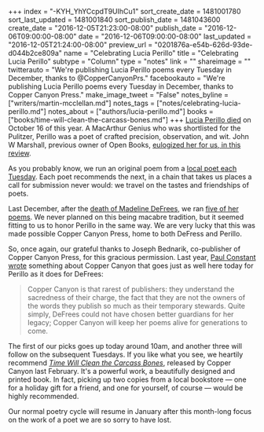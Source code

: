 +++
index = "-KYH_YhYCcpdT9UIhCu1"
sort_create_date = 1481001780
sort_last_updated = 1481001840
sort_publish_date = 1481043600
create_date = "2016-12-05T21:23:00-08:00"
publish_date = "2016-12-06T09:00:00-08:00"
date = "2016-12-06T09:00:00-08:00"
last_updated = "2016-12-05T21:24:00-08:00"
preview_url = "0201876a-e54b-626d-93de-d044b2ce809a"
name = "Celebrating Lucia Perillo"
title = "Celebrating Lucia Perillo"
subtype = "Column"
type = "notes"
link = ""
shareimage = ""
twitterauto = "We're publishing Lucia Perillo poems every Tuesday in December, thanks to @CopperCanyonPrs."
facebookauto = "We're publishing Lucia Perillo poems every Tuesday in December, thanks to Copper Canyon Press."
make_image_tweet = "False"
notes_byline = ["writers/martin-mcclellan.md"]
notes_tags = ["notes/celebrating-lucia-perillo.md"]
notes_about = ["authors/lucia-perillo.md"]
books = ["books/time-will-clean-the-carcass-bones.md"]
+++
<a href="http://www.seattlereviewofbooks.com/notes/2016/10/24/lucia-perillo-1956-2016/" title="The Seattle Review of Books - Lucia Perillo, 1956 - 2016">Lucia Perillo died</a> on October 16 of this year. A MacArthur Genius who was shortlisted for the Pulitzer, Perillo was a poet of crafted precision, observation, and wit. John W Marshall, previous owner of Open Books, <a href="http://www.seattlereviewofbooks.com/reviews/regarding-lucia-perillo/" title="The Seattle Review of Books - Regarding Lucia Perillo">eulogized her for us, in this review</a>.

As you probably know, we run an original poem from a <a href="http://www.seattlereviewofbooks.com/tags/tuesday-poem/" title="The Seattle Review of Books">local poet each Tuesday</a>. Each poet recommends the next, in a chain that takes us places a call for submission never would: we travel on the tastes and friendships of poets. 

Last December, after the <a href="http://www.seattlereviewofbooks.com/notes/2015/11/13/madeline-defrees-1919-2015/" title="The Seattle Review of Books - Madeline DeFrees, 1919 - 2015">death of Madeline DeFrees</a>, we ran <a href="http://www.seattlereviewofbooks.com/writers/madeline-defrees/" title="The Seattle Review of Books - Madeline DeFrees">five of her poems</a>. We never planned on this being macabre tradition, but it seemed fitting to us to honor Perillo in the same way. We are very lucky that this was made possible Copper Canyon Press, home to both DeFress and Perillo.


So, once again, our grateful thanks to Joseph Bednarik, co-publisher of Copper Canyon Press, for this gracious permission. Last year, <a href="http://www.seattlereviewofbooks.com/notes/2015/12/01/this-month-we-celebrate-the-life-of-madeline-defrees/" title="The Seattle Review of Books - This month, we celebrate the life of Madeline DeFrees">Paul Constant wrote</a> something about Copper Canyon that goes just as well here today for Perillo as it does for DeFrees:

<blockquote>
	Copper Canyon is that rarest of publishers: they understand the sacredness of their charge, the fact that they are not the owners of the words they publish so much as their temporary stewards. Quite simply, DeFrees could not have chosen better guardians for her legacy; Copper Canyon will keep her poems alive for generations to come.
</blockquote>

The first of our picks goes up today around 10am, and another three will follow on the subsequent Tuesdays. If you like what you see, we heartily recommend <a href="http://www.indiebound.org/book/9781556594731?aff=hellbox" title="Time Will Clean the Carcass Bones | IndieBound">_Time Will Clean the Carcass Bones_</a>, released by Copper Canyon last February. It's a powerful work, a beautifully designed and printed book. In fact, picking up two copies from a local bookstore — one for a holiday gift for a friend, and one for yourself, of course — would be highly recommended. 

Our normal poetry cycle will resume in January after this month-long focus on the work of a poet we are so sorry to have lost. 